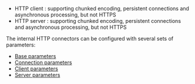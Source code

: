 -   HTTP client : supporting chunked encoding, persistent connections
    and asynchronous processing, but not HTTPS
-   HTTP server : supporting chunked encoding, persistent connections
    and asynchronous processing, but not HTTPS

The internal HTTP connectors can be configured with several sets of
parameters:

* [Base parameters](javadocs://jse/engine/index.html?org/restlet/engine/connector/BaseHelper.html)
* [Connection parameters](javadocs://jse/engine/index.html?org/restlet/engine/connector/ConnectionHelper.html)
* [Client parameters](javadocs://jse/engine/index.html?org/restlet/engine/connector/ClientConnectionHelper.html)
* [Server parameters](javadocs://jse/engine/index.html?org/restlet/engine/connector/ServerConnectionHelper.html)
